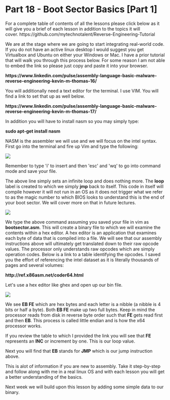 <h1>Part 18 - Boot Sector Basics [Part 1]</h1><p>For a complete table of contents of all the lessons please click below as it will give you a brief of each lesson in addition to the topics it will cover. https://github.com/mytechnotalent/Reverse-Engineering-Tutorial</p><p>We are at the stage where we are going to start integrating real-world code. If you do not have an active linux desktop I would suggest you get Virtualbox and Ubuntu on either your Windows or Mac. I have a prior tutorial that will walk you through this process below. For some reason I am not able to embed the link so please just copy and paste it into your browser.</p><p><strong>https://www.linkedin.com/pulse/assembly-language-basic-malware-reverse-engineering-kevin-m-thomas-16/ </strong></p><p>You will additionally need a text editor for the terminal. I use VIM. You will find a link to set that up as well below.</p><p><strong>https://www.linkedin.com/pulse/assembly-language-basic-malware-reverse-engineering-kevin-m-thomas-17/</strong></p><p>In addition you will have to install nasm so you may simply type:</p><p><strong>sudo apt-get install nasm</strong></p><p>NASM is the assembler we will use and we will focus on the intel syntax. First go into the terminal and fire up Vim and type the following:</p><div class="slate-resizable-image-embed slate-image-embed__resize-full-width"><img src="https://media-exp1.licdn.com/dms/image/C4E12AQH9sJkD2-acHw/article-inline_image-shrink_1000_1488/0/1545386856569?e=1614211200&amp;v=beta&amp;t=AOXUfVmqXdxzGQLZ8eNGijw7VeRQYfCeI1KvUB6Szuk"/></div><p>Remember to type 'i' to insert and then 'esc' and 'wq' to go into command mode and save your file.</p><p>The above line simply sets an infinite loop and does nothing more. The <strong>loop </strong>label is created to which we simply <strong>jmp</strong> back to itself. This code in itself will compile however it will not run in an OS as it does not trigger what we refer to as the magic number to which BIOS looks to understand this is the end of your boot sector. We will cover more on that in future lectures.</p><div class="slate-resizable-image-embed slate-image-embed__resize-middle"><img src="https://media-exp1.licdn.com/dms/image/C4E12AQE2VHxoXB-_Nw/article-inline_image-shrink_1000_1488/0/1545387039903?e=1614211200&amp;v=beta&amp;t=vZqwxXb4Wx4GnqVtOHSDkjqMPN_dmMybO4zUl8ly95Q"/></div><p>We type the above command assuming you saved your file in vim as <strong>bootsector.asm</strong>. This will create a binary file to which we will examine the contents within a hex editor. A hex editor is an application that examines each byte of data that is compiled into a file. We will see that our assembly instructions above will ultimately get translated down to their raw opcode values. The processor only understands raw opcodes which are simply operation codes. Below is a link to a table identifying the opcodes. I saved you the effort of referencing the intel dataset as it is literally thousands of pages and several volumes:</p><p><strong>http://ref.x86asm.net/coder64.html</strong></p><p>Let's use a hex editor like ghex and open up our bin file.</p><div class="slate-resizable-image-embed slate-image-embed__resize-full-width"><img src="https://media-exp1.licdn.com/dms/image/C4E12AQHUwVitDEnmMg/article-inline_image-shrink_1000_1488/0/1545387311381?e=1614211200&amp;v=beta&amp;t=FY8JDsbQXQv4yotiM0vvKDXKHPW2r6BfWIdTKea_4Yw"/></div><p>We see <strong>EB FE</strong> which are hex bytes and each letter is a nibble (a nibble is 4 bits or half a byte). Both <strong>EB FE</strong> make up two full bytes. Keep in mind the processor reads from disk in reverse byte order such that <strong>FE </strong>gets read first and then <strong>EB</strong>. This process is called little endian and is how the x64 processor works.</p><p>If you review the table to which I provided the link you will see that <strong>FE </strong>represents an <strong>INC</strong> or increment by one. This is our loop value.</p><p>Next you will find that <strong>EB</strong> stands for <strong>JMP</strong> which is our jump instruction above.</p><p>This is alot of information if you are new to assembly. Take it step-by-step and follow along with me in a real linux OS and with each lesson you will get a better understanding of the basics.</p><p>Next week we will build upon this lesson by adding some simple data to our binary.</p>